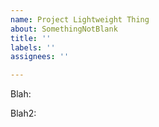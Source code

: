 ```yaml
---
name: Project Lightweight Thing
about: SomethingNotBlank
title: ''
labels: ''
assignees: ''

---
```


Blah:

Blah2:
